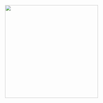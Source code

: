<div align="center">
  <img height="300" src="https://s10.aconvert.com/convert/p3r68-cdx67/aeb7d-wmfnl.png"  />
</div>

###
